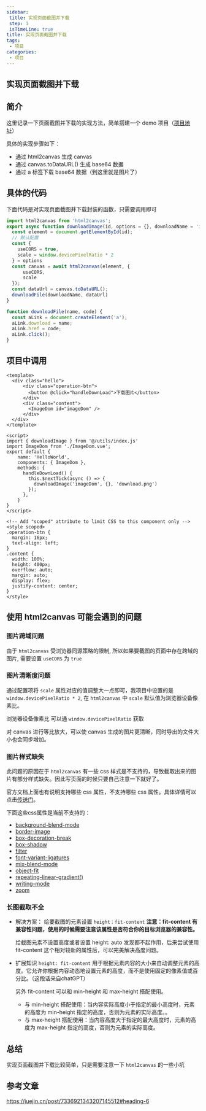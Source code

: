 ```yaml
---
sidebar: 
 title: 实现页面截图并下载
 step: 1
 isTimeLine: true
title: 实现页面截图并下载
tags:
 - 项目
categories:
 - 项目
---
```


## 实现页面截图并下载

## 简介
这里记录一下页面截图并下载的实现方法，简单搭建一个 demo 项目（[项目地址](https://github.com/iygxv/html2canvas-demo)）

具体的实现步骤如下：
- 通过 html2canvas 生成 canvas
- 通过 canvas.toDataURL() 生成 base64 数据
- 通过 a 标签下载 base64 数据（到这里就是图片了）


## 具体的代码
下面代码是对实现页面截图并下载封装的函数，只需要调用即可

```js
import html2canvas from 'html2canvas';
export async function downloadImage(id, options = {}, downloadName = 'image.png') {
  const element = document.getElementById(id);
  // 默认配置
  const {
    useCORS = true,
    scale = window.devicePixelRatio * 2
  } = options
  const canvas = await html2canvas(element, {
      useCORS,
      scale
  });
  const dataUrl = canvas.toDataURL();
  downloadFile(downloadName, dataUrl)
}

function downloadFile(name, code) {
  const aLink = document.createElement('a');
  aLink.download = name;
  aLink.href = code;
  aLink.click();
}
```

## 项目中调用
```vue
<template>
  <div class="hello">
      <div class="operation-btn">
        <button @click="handleDownLoad">下载图片</button>
      </div>
      <div class="content">
        <ImageDom id="imageDom" />
      </div>
  </div>
</template>

<script>
import { downloadImage } from '@/utils/index.js'
import ImageDom from './ImageDom.vue';
export default {
    name: 'HelloWorld',
    components: { ImageDom },
    methods: {
      handleDownLoad() {
        this.$nextTick(async () => {
          downloadImage('imageDom', {}, 'download.png')
        });
      },
    }
}
</script>

<!-- Add "scoped" attribute to limit CSS to this component only -->
<style scoped>
.operation-btn {
  margin: 16px;
  text-align: left;
}
.content {
  width: 100%;
  height: 400px;
  overflow: auto;
  margin: auto;
  display: flex;
  justify-content: center;
}
</style>

```

## 使用 html2canvas 可能会遇到的问题 

### 图片跨域问题
由于 `html2canvas` 受浏览器同源策略的限制, 所以如果要截图的页面中存在跨域的图片, 需要设置 `useCORS` 为 `true`

### 图片清晰度问题
通过配置项将 `scale` 属性对应的值调整大一点即可，我项目中设置的是 `window.devicePixelRatio * 2`, 在 `html2canvas` 中 `scale` 默认值为浏览器设备像素比。

浏览器设备像素比 可以通 `window.devicePixelRatio` 获取

对 canvas 进行等比放大，可以使 canvas 生成的图片更清晰，同时导出的文件大小也会同步增加。


### 图片样式缺失

此问题的原因在于 `html2canvas` 有一些 css 样式是不支持的，导致截取出来的图片有部分样式缺失。因此写页面的时候只要自己注意一下就好了。

官方文档上面也有说明支持哪些 css 属性，不支持哪些 css 属性。具体详情可以点击[传送门](https://html2canvas.hertzen.com/features)。

下面这些css属性是当前不支持的：

- [background-blend-mode](https://github.com/niklasvh/html2canvas/issues/966)
- [border-image](https://github.com/niklasvh/html2canvas/issues/1287)
- [box-decoration-break](https://github.com/niklasvh/html2canvas/issues/552)
- [box-shadow](https://github.com/niklasvh/html2canvas/pull/1086)
- [filter](https://github.com/niklasvh/html2canvas/issues/493)
- [font-variant-ligatures](https://github.com/niklasvh/html2canvas/pull/1085)
- [mix-blend-mode](https://github.com/niklasvh/html2canvas/issues/580)
- [object-fit](https://github.com/niklasvh/html2canvas/issues/1064)
- [repeating-linear-gradient()](https://github.com/niklasvh/html2canvas/issues/1162)
- [writing-mode](https://github.com/niklasvh/html2canvas/issues/1258)
- [zoom](https://github.com/niklasvh/html2canvas/issues/732)

###  长图截取不全

- 解决方案： 给要截图的元素设置 `height：fit-content` 
  **注意：fit-content 有兼容性问题，使用的时候需要注意该属性是否符合你的目标浏览器的兼容性。**

  给截图元素不设置高度或者设置 height: auto 发现都不起作用，后来尝试使用 fit-content 这个相对较新的属性后，可以完美解决高度问题。

- 扩展知识
  `height: fit-content` 用于根据元素内容的大小来自动调整元素的高度。它允许你根据内容动态地设置元素的高度，而不是使用固定的像素值或百分比。（这段话来自chatGPT）

  另外 fit-content 可以和 min-height 和 max-height 搭配使用。
  - 与 min-height 搭配使用：当内容实际高度小于指定的最小高度时，元素的高度为 min-height 指定的高度，否则为元素的实际高度。。
  - 与 max-height 搭配使用：当内容高度大于指定的最大高度时，元素的高度为 max-height 指定的高度，否则为元素的实际高度。
  
## 总结

实现页面截图并下载比较简单，只是需要注意一下 `html2canvas` 的一些小坑 

## 参考文章
https://juejin.cn/post/7336921343207145512#heading-6